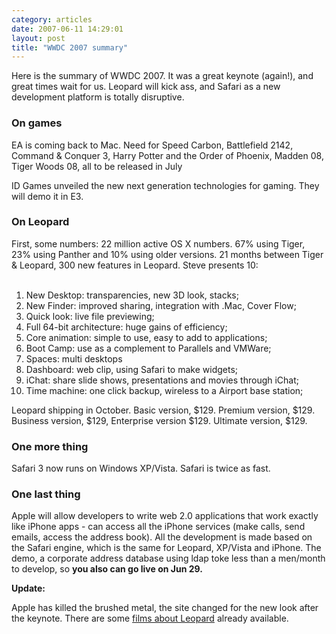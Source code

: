 ```yaml
---
category: articles
date: 2007-06-11 14:29:01
layout: post
title: "WWDC 2007 summary"
---
```


<p>Here is the summary of WWDC 2007. It was a great keynote (again!), and great times wait for us. Leopard will kick ass, and Safari as a new development platform is totally disruptive.</p><h3>On games</h3><p>EA is coming back to Mac. Need for Speed Carbon, Battlefield 2142, Command & Conquer 3, Harry Potter and the Order of Phoenix, Madden 08, Tiger Woods 08, all to be released in July</p><p>ID Games unveiled the new next generation technologies for gaming. They will demo it in E3.</p><h3>On Leopard</h3><p>First, some numbers: 22 million active OS X numbers. 67% using Tiger, 23% using Panther and 10% using older versions. 21 months between Tiger & Leopard, 300 new features in Leopard. Steve presents 10:</p><ol>  <li>New Desktop: transparencies, new 3D look, stacks;  <li>New Finder: improved sharing, integration with .Mac, Cover Flow;  <li>Quick look: live file previewing;  <li>Full 64-bit architecture: huge gains of efficiency;  <li>Core animation: simple to use, easy to add to applications;  <li>Boot Camp: use as a complement to Parallels and VMWare;  <li>Spaces: multi desktops  <li>Dashboard: web clip, using Safari to make widgets;  <li>iChat: share slide shows, presentations and movies through iChat;  <li>Time machine: one click backup, wireless to a Airport base station;</ol><p>Leopard shipping in October. Basic version, $129. Premium version, $129. Business version, $129, Enterprise version $129. Ultimate version, $129.</p><h3>One more thing</h3><p>Safari 3 now runs on Windows XP/Vista. Safari is twice as fast.</p><h3>One last thing</h3><p>Apple will allow developers to write web 2.0 applications that work exactly like iPhone apps - can access all the iPhone services (make calls, send emails, access the address book). All the development is made based on the Safari engine, which is the same for Leopard, XP/Vista and iPhone. The demo, a corporate address database using ldap toke less than a men/month to develop, so <b>you also can go live on Jun 29.</b><p><b>Update:</b></p> Apple has killed the brushed metal, the site changed for the new look after the keynote. There are some <a href="http://www.apple.com/macosx/leopard/">films about Leopard<a/> already available.
